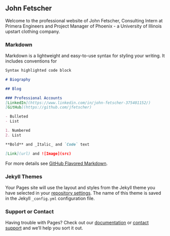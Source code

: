 ## John Fetscher

Welcome to the professional website of John Fetscher, Consulting Intern at Primera Engineers and Project Manager of Phoenix - a University of Illinois upstart clothing company.


### Markdown

Markdown is a lightweight and easy-to-use syntax for styling your writing. It includes conventions for

```markdown
Syntax highlighted code block

# Biography

## Blog

### Professional Accounts
[LinkedIn](https://www.linkedin.com/in/john-fetscher-375401152/)
[GitHub](https://github.com/jfetscher)

- Bulleted
- List

1. Numbered
2. List

**Bold** and _Italic_ and `Code` text

[Link](url) and ![Image](src)
```

For more details see [GitHub Flavored Markdown](https://guides.github.com/features/mastering-markdown/).

### Jekyll Themes

Your Pages site will use the layout and styles from the Jekyll theme you have selected in your [repository settings](https://github.com/jfetscher/jfetscher.github.io/settings). The name of this theme is saved in the Jekyll `_config.yml` configuration file.

### Support or Contact

Having trouble with Pages? Check out our [documentation](https://help.github.com/categories/github-pages-basics/) or [contact support](https://github.com/contact) and we’ll help you sort it out.
